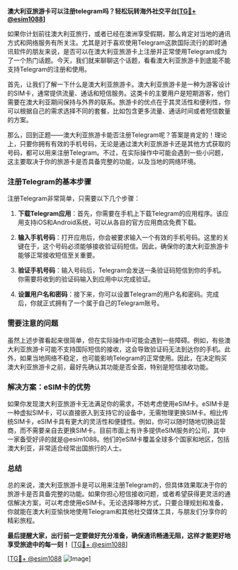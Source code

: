 **澳大利亚旅游卡可以注册telegram吗？轻松玩转海外社交平台[[TG💪+ @esim1088](https://t.me/s/esim1088)]**

如果你计划前往澳大利亚旅行，或者已经在澳洲享受假期，那么肯定对当地的通讯方式和网络服务有所关注。尤其是对于喜欢使用Telegram这款国际流行的即时通讯软件的朋友来说，是否可以在澳大利亚旅游卡上注册并正常使用Telegram成为了一个热门话题。今天，我们就来聊聊这个话题，看看澳大利亚旅游卡到底能不能支持Telegram的注册和使用。

首先，让我们了解一下什么是澳大利亚旅游卡。澳大利亚旅游卡是一种为游客设计的SIM卡，通常提供流量、通话和短信服务。这类卡的主要用户是短期游客，他们需要在澳大利亚期间保持与外界的联系。旅游卡的优点在于其灵活性和便利性，你可以根据自己的需求选择不同的套餐，比如包含更多流量、通话时间或者短信数量的方案。

那么，回到正题——澳大利亚旅游卡能否注册Telegram呢？答案是肯定的！理论上，只要你拥有有效的手机号码，无论是通过澳大利亚旅游卡还是其他方式获取的号码，都可以用来注册Telegram。不过，在实际操作中可能会遇到一些小问题，这主要取决于你的旅游卡是否具备完整的功能，以及当地的网络环境。

### 注册Telegram的基本步骤

注册Telegram非常简单，只需要以下几个步骤：

1. **下载Telegram应用**：首先，你需要在手机上下载Telegram的应用程序。该应用支持iOS和Android系统，可以从各自的官方应用商店免费下载。
   
2. **输入手机号码**：打开应用后，你会被要求输入一个有效的手机号码。这里的关键在于，这个号码必须能够接收验证码短信。因此，确保你的澳大利亚旅游卡能够正常接收短信至关重要。

3. **验证手机号码**：输入号码后，Telegram会发送一条验证码短信到你的手机。你需要将收到的验证码输入到应用中以完成验证。

4. **设置用户名和密码**：接下来，你可以设置Telegram的用户名和密码。完成后，你就正式拥有了一个属于自己的Telegram账号。

### 需要注意的问题

虽然上述步骤看起来很简单，但在实际操作中可能会遇到一些障碍。例如，有些澳大利亚旅游卡可能不支持国际短信的接收，这会导致验证码无法到达你的手机。此外，如果当地网络不稳定，也可能影响Telegram的正常使用。因此，在决定购买澳大利亚旅游卡之前，最好先确认其功能是否全面，特别是短信接收功能。

### 解决方案：eSIM卡的优势

如果你发现澳大利亚旅游卡无法满足你的需求，不妨考虑使用eSIM卡。eSIM卡是一种虚拟SIM卡，可以直接嵌入到支持它的设备中，无需物理更换SIM卡。相比传统SIM卡，eSIM卡具有更大的灵活性和便捷性。例如，你可以随时随地切换运营商，而不需要亲自去更换SIM卡。目前市面上有许多提供eSIM服务的公司，其中一家备受好评的就是@esim1088。他们的eSIM卡覆盖全球多个国家和地区，包括澳大利亚，非常适合经常出国旅行的人士。

### 总结

总的来说，澳大利亚旅游卡是可以用来注册Telegram的，但具体效果取决于你的旅游卡是否具备完整的功能。如果你担心短信接收问题，或者希望获得更灵活的通信解决方案，可以考虑使用eSIM卡。无论选择哪种方式，只要合理规划和准备，你就能在澳大利亚愉快地使用Telegram和其他社交媒体工具，与朋友们分享你的精彩旅程。

**最后提醒大家，出行前一定要做好充分准备，确保通讯畅通无阻，这样才能更好地享受旅途中的每一刻！** [[TG💪+ @esim1088](https://t.me/s/esim1088)]

[[TG💪+ @esim1088](https://t.me/s/esim1088) ![Image](https://i.postimg.cc/4NQfJmqS/Snipaste-2025-05-13-00-14-12.png)]